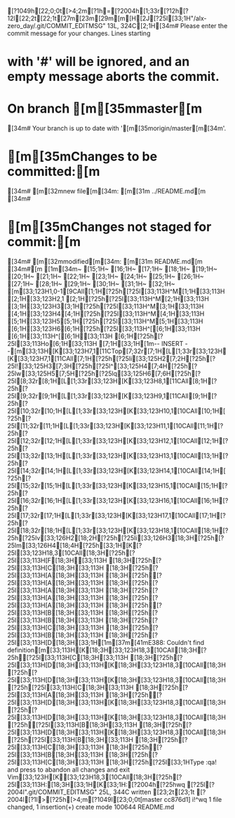 [?1049h[22;0;0t[>4;2m[?1h=[?2004h[1;33r[?12h[?12l[22;2t[22;1t[27m[23m[29m[m[H[2J[?25l[33;1H"/alx-zero_day/.git/COMMIT_EDITMSG" 13L, 324C[2;1H[34m# Please enter the commit message for your changes. Lines starting
# with '#' will be ignored, and an empty message aborts the commit.
#
# On branch [m[35mmaster[m
[34m# Your branch is up to date with '[m[35morigin/master[m[34m'.
#
# [m[35mChanges to be committed:[m
[34m#       [m[32mnew file[m[34m: [m[31m  ../README.md[m
[34m#
# [m[35mChanges not staged for commit:[m
[34m#       [m[32mmodified[m[34m: [m[31m  README.md[m
[34m#[m
[1m[34m~                                                                                                                                           [15;1H~                                                                                                                                           [16;1H~                                                                                                                                           [17;1H~                                                                                                                                           [18;1H~                                                                                                                                           [19;1H~                                                                                                                                           [20;1H~                                                                                                                                           [21;1H~                                                                                                                                           [22;1H~                                                                                                                                           [23;1H~                                                                                                                                           [24;1H~                                                                                                                                           [25;1H~                                                                                                                                           [26;1H~                                                                                                                                           [27;1H~                                                                                                                                           [28;1H~                                                                                                                                           [29;1H~                                                                                                                                           [30;1H~                                                                                                                                           [31;1H~                                                                                                                                           [32;1H~                                                                                                                                           [m[33;123H1,0-1[9CAll[1;1H[?25h[?25l[33;113H^M[1;1H[33;113H  [2;1H[33;123H2,1  [2;1H[?25h[?25l[33;113H^M[2;1H[33;113H  [3;1H[33;123H3[3;1H[?25h[?25l[33;113H^M[3;1H[33;113H  [4;1H[33;123H4[4;1H[?25h[?25l[33;113H^M[4;1H[33;113H  [5;1H[33;123H5[5;1H[?25h[?25l[33;113H^M[5;1H[33;113H  [6;1H[33;123H6[6;1H[?25h[?25l[33;113H^[[6;1H[33;113H  [6;1H[33;113H^[[6;1H[33;113H  [6;1H[?25h[?25l[33;113Ho[6;1H[33;113H [7;1H[33;1H[1m-- INSERT --[m[33;13H[K[33;123H7,1[11CTop[7;32r[7;1H[L[1;33r[33;123H[K[33;123H7,1[11CAll[7;1H[?25h[?25li[33;125H2[7;2H[?25h[?25l![33;125H3[7;3H[?25h[?25l^[33;125H4[7;4H[?25h[?25lw[33;125H5[7;5H[?25h[?25lq[33;125H6[7;6H[?25h[?25l[8;32r[8;1H[L[1;33r[33;123H[K[33;123H8,1[11CAll[8;1H[?25h[?25l[9;32r[9;1H[L[1;33r[33;123H[K[33;123H9,1[11CAll[9;1H[?25h[?25l[10;32r[10;1H[L[1;33r[33;123H[K[33;123H10,1[10CAll[10;1H[?25h[?25l[11;32r[11;1H[L[1;33r[33;123H[K[33;123H11,1[10CAll[11;1H[?25h[?25l[12;32r[12;1H[L[1;33r[33;123H[K[33;123H12,1[10CAll[12;1H[?25h[?25l[13;32r[13;1H[L[1;33r[33;123H[K[33;123H13,1[10CAll[13;1H[?25h[?25l[14;32r[14;1H[L[1;33r[33;123H[K[33;123H14,1[10CAll[14;1H[?25h[?25l[15;32r[15;1H[L[1;33r[33;123H[K[33;123H15,1[10CAll[15;1H[?25h[?25l[16;32r[16;1H[L[1;33r[33;123H[K[33;123H16,1[10CAll[16;1H[?25h[?25l[17;32r[17;1H[L[1;33r[33;123H[K[33;123H17,1[10CAll[17;1H[?25h[?25l[18;32r[18;1H[L[1;33r[33;123H[K[33;123H18,1[10CAll[18;1H[?25h[?25lv[33;126H2[18;2H[?25h[?25li[33;126H3[18;3H[?25h[?25lm[33;126H4[18;4H[?25h[33;1H[K[?25l[33;123H18,3[10CAll[18;3H[?25h[?25l[33;113H[F[18;3H[33;113H  [18;3H[?25h[?25l[33;113H[C[18;3H[33;113H  [18;3H[?25h[?25l[33;113H[A[18;3H[33;113H  [18;3H[?25h[?25l[33;113H[A[18;3H[33;113H  [18;3H[?25h[?25l[33;113H[A[18;3H[33;113H  [18;3H[?25h[?25l[33;113H[A[18;3H[33;113H  [18;3H[?25h[?25l[33;113H[A[18;3H[33;113H  [18;3H[?25h[?25l[33;113H[B[18;3H[33;113H  [18;3H[?25h[?25l[33;113H[B[18;3H[33;113H  [18;3H[?25h[?25l[33;113H[C[18;3H[33;113H  [18;3H[?25h[?25l[33;113H[B[18;3H[33;113H  [18;3H[?25h[?25l[33;113H[D[18;3H[33;1H[1m[37m[41mE388: Couldn't find definition[m[33;113H[K[18;3H[33;123H18,3[10CAll[18;3H[?25h[?25l[33;113H[C[18;3H[33;113H  [18;3H[?25h[?25l[33;113H[D[18;3H[33;113H[K[18;3H[33;123H18,3[10CAll[18;3H[?25h[?25l[33;113H[D[18;3H[33;113H[K[18;3H[33;123H18,3[10CAll[18;3H[?25h[?25l[33;113H[C[18;3H[33;113H  [18;3H[?25h[?25l[33;113H[A[18;3H[33;113H  [18;3H[?25h[?25l[33;113H[D[18;3H[33;113H[K[18;3H[33;123H18,3[10CAll[18;3H[?25h[?25l[33;113H[D[18;3H[33;113H[K[18;3H[33;123H18,3[10CAll[18;3H[?25h[?25l[33;113H[B[18;3H[33;113H  [18;3H[?25h[?25l[33;113H[D[18;3H[33;113H[K[18;3H[33;123H18,3[10CAll[18;3H[?25h[?25l[33;113H[B[18;3H[33;113H  [18;3H[?25h[?25l[33;113H[C[18;3H[33;113H  [18;3H[?25h[?25l[33;113H[B[18;3H[33;113H  [18;3H[?25h[?25l[33;113H[C[18;3H[33;113H  [18;3H[?25h[?25l[33;1HType  :qa!  and press <Enter> to abandon all changes and exit Vim[33;123H[K[33;123H18,3[10CAll[18;3H[?25h[?25l[33;113H:[18;3H[33;1H[K[33;1H:[?2004h[?25hwq[?25l[?2004l".git/COMMIT_EDITMSG" 25L, 344C written[23;2t[23;1t
[?2004l[?1l>[?25h[>4;m[?1049l[23;0;0t[master cc876d1] i!^wq
 1 file changed, 1 insertion(+)
 create mode 100644 README.md
